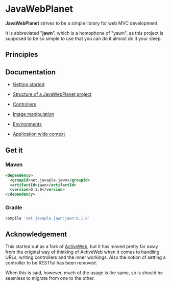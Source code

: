 # JavaWebPlanet

**JavaWebPlanet** strives to be a simple library for web MVC development. 

It is abbreviated "**jawn**", which is a homophone of "yawn", as this project is supposed to be so simple to use
that you can do it almost do it your sleep.

## Principles

## Documentation
* [Getting started](docs/getting_started)
* [Structure of a JavaWebPlanet project](docs/structure_of_jawn_project)
* [Controllers](docs/controllers)

* [Image manipulation](docs/imagemanipulation)
* [Environments](docs/environments)
* [Application wide context](docs/appcontext)

## Get it

### Maven
```xml
<dependency>
  <groupId>net.javapla.jawn</groupId>
  <artifactId>jawn</artifactId>
  <version>0.1.0</version>
</dependency>
```

### Gradle
```groovy
compile 'net.javapla.jawn:jawn:0.1.0'
```



## Acknowledgement
This started out as a fork of [ActiveWeb](https://github.com/javalite/activeweb),
but it has moved pretty far away from the original way of thinking of ActiveWeb
when it comes to handling URLs, writing controllers and the inner workings.
Also the notion of setting a controller to be RESTful has been removed.

When this is said, however, much of the usage is the same, so is should be
seamless to migrate from one to the other.
